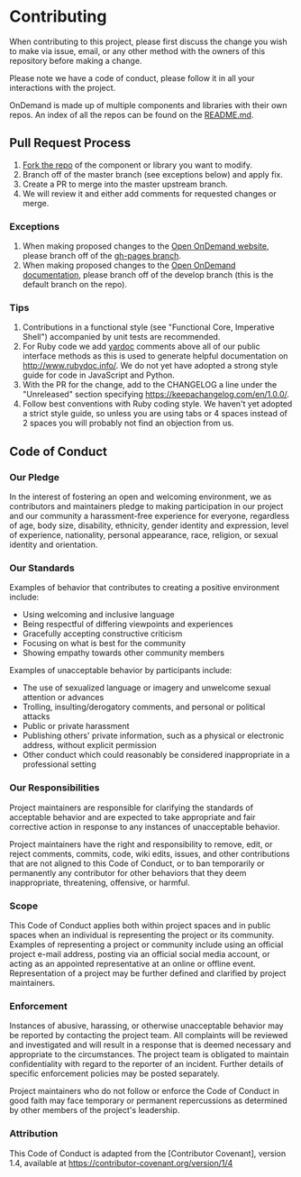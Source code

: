 # Contributing

When contributing to this project, please first discuss the change you wish
to make via issue, email, or any other method with the owners of this
repository before making a change.

Please note we have a code of conduct, please follow it in all your
interactions with the project.

OnDemand is made up of multiple components and libraries with their own repos.
An index of all the repos can be found on the [README.md](README.md).

## Pull Request Process

1. [Fork the repo](https://help.github.com/articles/fork-a-repo/) of the component or library you want to modify.
2. Branch off of the master branch (see exceptions below) and apply fix.
3. Create a PR to merge into the master upstream branch.
4. We will review it and either add comments for requested changes or merge.

### Exceptions

1. When making proposed changes to the [Open OnDemand website](https://osc.github.io/Open-OnDemand/), please branch off of the [gh-pages branch](https://github.com/OSC/Open-OnDemand/tree/gh-pages).
2. When making proposed changes to the [Open OnDemand documentation](https://github.com/OSC/ood-documentation), please branch off of the develop branch (this is the default branch on the repo).

### Tips

1. Contributions in a functional style (see "Functional Core, Imperative Shell") accompanied by unit tests are recommended.
2. For Ruby code we add [yardoc](https://yardoc.org/) comments above all of our public interface methods as this is used to generate helpful documentation on http://www.rubydoc.info/. We do not yet have adopted a strong style guide for code in JavaScript and Python.
3. With the PR for the change, add to the CHANGELOG a line under the "Unreleased" section specifying https://keepachangelog.com/en/1.0.0/.
4. Follow best conventions with Ruby coding style. We haven't yet adopted a strict style guide, so unless you are using tabs or 4 spaces instead of 2 spaces you will probably not find an objection from us.

## Code of Conduct

### Our Pledge

In the interest of fostering an open and welcoming environment, we as
contributors and maintainers pledge to making participation in our project and
our community a harassment-free experience for everyone, regardless of age,
body size, disability, ethnicity, gender identity and expression, level of
experience, nationality, personal appearance, race, religion, or sexual
identity and orientation.

### Our Standards

Examples of behavior that contributes to creating a positive environment
include:

* Using welcoming and inclusive language
* Being respectful of differing viewpoints and experiences
* Gracefully accepting constructive criticism
* Focusing on what is best for the community
* Showing empathy towards other community members

Examples of unacceptable behavior by participants include:

* The use of sexualized language or imagery and unwelcome sexual attention or
  advances
* Trolling, insulting/derogatory comments, and personal or political attacks
* Public or private harassment
* Publishing others' private information, such as a physical or electronic
  address, without explicit permission
* Other conduct which could reasonably be considered inappropriate in a
  professional setting

### Our Responsibilities

Project maintainers are responsible for clarifying the standards of acceptable
behavior and are expected to take appropriate and fair corrective action in
response to any instances of unacceptable behavior.

Project maintainers have the right and responsibility to remove, edit, or
reject comments, commits, code, wiki edits, issues, and other contributions
that are not aligned to this Code of Conduct, or to ban temporarily or
permanently any contributor for other behaviors that they deem inappropriate,
threatening, offensive, or harmful.

### Scope

This Code of Conduct applies both within project spaces and in public spaces
when an individual is representing the project or its community. Examples of
representing a project or community include using an official project e-mail
address, posting via an official social media account, or acting as an
appointed representative at an online or offline event. Representation of a
project may be further defined and clarified by project maintainers.

### Enforcement

Instances of abusive, harassing, or otherwise unacceptable behavior may be
reported by contacting the project team. All complaints will be reviewed and
investigated and will result in a response that is deemed necessary and
appropriate to the circumstances. The project team is obligated to maintain
confidentiality with regard to the reporter of an incident. Further details of
specific enforcement policies may be posted separately.

Project maintainers who do not follow or enforce the Code of Conduct in good
faith may face temporary or permanent repercussions as determined by other
members of the project's leadership.

### Attribution

This Code of Conduct is adapted from the [Contributor Covenant], version 1.4,
available at https://contributor-covenant.org/version/1/4

[Contributer Covenant]: https://contributor-covenant.org
